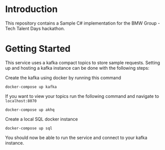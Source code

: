 # Introduction

This repository contains a Sample C# implementation for the BMW Group - Tech Talent Days hackathon.

# Getting Started

This service uses a kafka compact topics to store sample requests. Setting up and hosting a kafka instance can be done with the following steps:

Create the kafka using docker by running this command

```shell script
docker-compose up kafka
```

If you want to view your topics run the following command and navigate to `localhost:8070`

```shell script
docker-compose up akhq
```

Create a local SQL docker instance

```shell script
docker-compose up sql
```

You should now be able to run the service and connect to your kafka instance.
